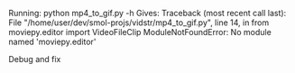 Running: python mp4_to_gif.py -h
Gives:
Traceback (most recent call last):
  File "/home/user/dev/smol-projs/vidstr/mp4_to_gif.py", line 14, in <module>
    from moviepy.editor import VideoFileClip
ModuleNotFoundError: No module named 'moviepy.editor'

Debug and fix